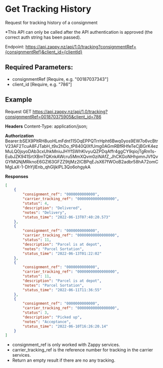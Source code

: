 # Get Tracking History

Request for tracking history of a consignment

*This API can only be called after the API authentication is approved (the correct
auth string has been passed). 

Endpoint: https://api.zappy.nz/api/1.0/tracking?consignmentRef={consignmentRef}&client_id={clientId}

## Required Parameters:
* consignmentRef [Require, e.g. "00187037343"]
* client_id [Require, e.g. "786"]

## Example
Request
GET https://api.zappy.nz/api/1.0/tracking?consignmentRef=001870375905&client_id=786

**Headers**
Content-Type: application/json;

**Authorization**
Bearer:bSEX9PltRH8uoHLmFdnt115OqEPPQTrrHpht6Bwq0yos9EW7o6vcBtrV23AF2TcuA8FJTabH_t9x2hDo_tP840QIXfUmg0AGmRBfRHfeTeCjBGrK4ezMuLQ0jsyoDAb3cxUhkMniuJHYfSWhKlvyuQZPDqAffr4ggCY9qiojTgRm1s-EubJZK941SrtXBmTQKnkAWcru5MmXQvm0ziNAfZ_JhCKGoNHhpmnJVfQvGYMQNjMRknoE6GZl63GFZZ9tjMz2ICBPqEJsX67fWOoB2adbr58hA72omCMgLaX-1-DhYjlEnb_qhGljklPL3Qo6ohgykA

**Responses**
``` json
[
    {
        "consignment_ref": "0000000000000",
        "carrier_tracking_ref": "00000000000000000",
        "status": 4,
        "description": "Delivered",
        "notes": "Delivery",
        "status_time": "2022-06-13T07:40:20.573"
    },
    {
        "consignment_ref": "0000000000000",
        "carrier_tracking_ref": "00000000000000000",
        "status": 11,
        "description": "Parcel is at depot",
        "notes": "Parcel Sortation",
        "status_time": "2022-06-13T01:22:02"
    },
    {
        "consignment_ref": "0000000000000",
        "carrier_tracking_ref": "00000000000000000",
        "status": 11,
        "description": "Parcel is at depot",
        "notes": "Parcel Sortation",
        "status_time": "2022-06-11T11:36:55"
    },
    {
        "consignment_ref": "0000000000000",
        "carrier_tracking_ref": "00000000000000000",
        "status": 3,
        "description": "Picked up",
        "notes": "Acceptance",
        "status_time": "2022-06-10T16:26:20.14"
    }
]
```
* consignment_ref is only worked with Zappy services.
* carrier_tracking_ref is the reference number for tracking in the carrier services.
* Return an empty result if there are no any tracking.
